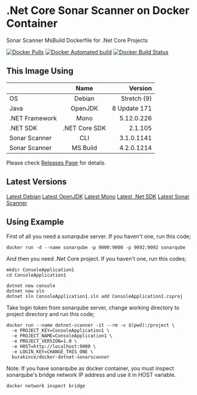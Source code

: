 # .Net Core Sonar Scanner on Docker Container

Sonar Scanner MsBuild Dockerfile for .Net Core Projects

[![Docker Pulls](https://img.shields.io/docker/pulls/burakince/docker-dotnet-sonarscanner.svg)](https://hub.docker.com/r/burakince/docker-dotnet-sonarscanner/) [![Docker Automated build](https://img.shields.io/docker/automated/burakince/docker-dotnet-sonarscanner.svg)](https://hub.docker.com/r/burakince/docker-dotnet-sonarscanner/) [![Docker Build Status](https://img.shields.io/docker/build/burakince/docker-dotnet-sonarscanner.svg)](https://hub.docker.com/r/burakince/docker-dotnet-sonarscanner/)

## This Image Using

|                | Name          | Version      |
| -------------- |:-------------:| ------------:|
| OS             | Debian        |  Stretch (9) |
| Java           | OpenJDK       | 8 Update 171 |
| .NET Framework | Mono          |   5.12.0.226 |
| .NET SDK       | .NET Core SDK |      2.1.105 |
| Sonar Scanner  | CLI           |   3.1.0.1141 |
| Sonar Scanner  | MS Build      |   4.2.0.1214 |

Please check [Releases Page](https://github.com/burakince/docker-dotnet-sonarscanner/releases) for details.

## Latest Versions

[Latest Debian](https://www.debian.org/releases/stable/)
[Latest OpenJDK](https://hub.docker.com/r/library/openjdk/tags/)
[Latest Mono](https://www.mono-project.com/download/stable/#download-lin-debian)
[Latest .Net SDK](https://www.microsoft.com/net/download/all)
[Latest Sonar Scanner](https://docs.sonarqube.org/display/SCAN/Analyzing+with+SonarQube+Scanner+for+MSBuild)

## Using Example

First of all you need a sonarqube server. If you haven't one, run this code;

```
docker run -d --name sonarqube -p 9000:9000 -p 9092:9092 sonarqube
```

And then you need .Net Core project. If you haven't one, run this codes;

```
mkdir ConsoleApplication1
cd ConsoleApplication1

dotnet new console
dotnet new sln
dotnet sln ConsoleApplication1.sln add ConsoleApplication1.csproj
```

Take login token from sonarqube server, change working directory to project directory and run this code;

```
docker run --name dotnet-scanner -it --rm -v $(pwd):/project \
  -e PROJECT_KEY=ConsoleApplication1 \
  -e PROJECT_NAME=ConsoleApplication1 \
  -e PROJECT_VERSION=1.0 \
  -e HOST=http://localhost:9000 \
  -e LOGIN_KEY=CHANGE_THIS_ONE \
  burakince/docker-dotnet-sonarscanner
```

Note: If you have sonarqube as docker container, you must inspect sonarqube's bridge network IP address and use it in HOST variable.

```
docker network inspect bridge
```
